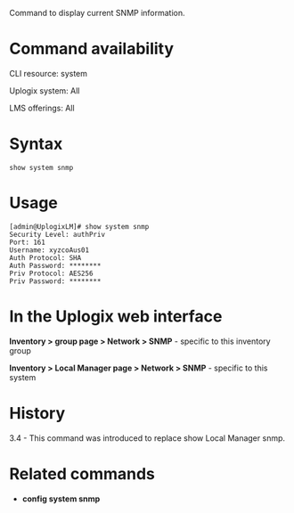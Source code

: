 <!-- 5.4 -->

Command to display current SNMP information.

# Command availability 

CLI resource: system

Uplogix system: All

LMS offerings: All

# Syntax 

```
show system snmp
```

# Usage 

```
[admin@UplogixLM]# show system snmp
Security Level: authPriv
Port: 161
Username: xyzcoAus01
Auth Protocol: SHA
Auth Password: ********
Priv Protocol: AES256
Priv Password: ********
```

# In the Uplogix web interface

**Inventory > group page > Network > SNMP** - specific to this inventory group

**Inventory > Local Manager page > Network > SNMP** - specific to this system

# History

3.4 - This command was introduced to replace show Local Manager snmp.

# Related commands 

- **config system snmp**
